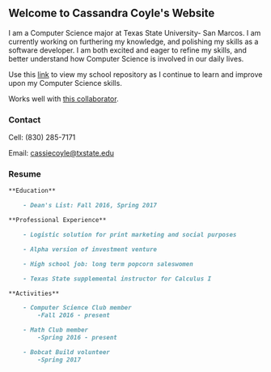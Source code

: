 ## Welcome to Cassandra Coyle's Website

I am a Computer Science major at Texas State University- San Marcos. I am currently working on furthering my knowledge, and polishing my skills as a software developer. I am both excited and eager to refine my skills, and better understand how Computer Science is involved in our daily lives. 

Use this [link](https://github.com/cicoyle/txstatecs) to view my school repository as I continue to learn and improve upon my Computer Science skills. 

Works well with [this collaborator](http://www.samcoyle.me).

### Contact

Cell: (830) 285-7171

Email: cassiecoyle@txstate.edu

### Resume

```markdown
**Education**

	- Dean's List: Fall 2016, Spring 2017

**Professional Experience**

	- Logistic solution for print marketing and social purposes

	- Alpha version of investment venture

	- High school job: long term popcorn saleswomen

	- Texas State supplemental instructor for Calculus I

**Activities**

	- Computer Science Club member
		-Fall 2016 - present

	- Math Club member
		-Spring 2016 - present

	- Bobcat Build volunteer
		-Spring 2017
```

